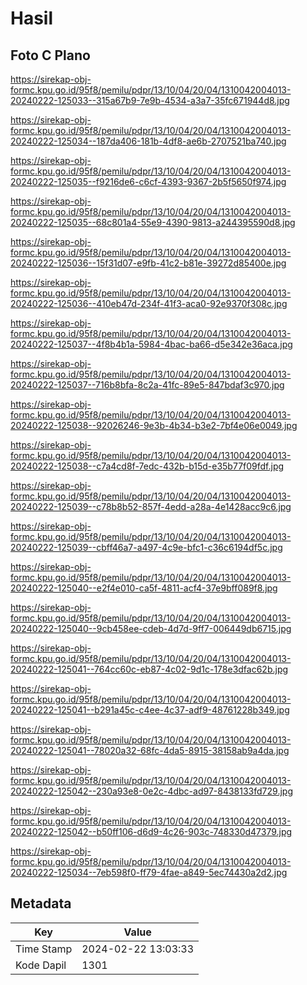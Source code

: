 # Hasil

## Foto C Plano

https://sirekap-obj-formc.kpu.go.id/95f8/pemilu/pdpr/13/10/04/20/04/1310042004013-20240222-125033--315a67b9-7e9b-4534-a3a7-35fc671944d8.jpg

https://sirekap-obj-formc.kpu.go.id/95f8/pemilu/pdpr/13/10/04/20/04/1310042004013-20240222-125034--187da406-181b-4df8-ae6b-2707521ba740.jpg

https://sirekap-obj-formc.kpu.go.id/95f8/pemilu/pdpr/13/10/04/20/04/1310042004013-20240222-125035--f9216de6-c6cf-4393-9367-2b5f5650f974.jpg

https://sirekap-obj-formc.kpu.go.id/95f8/pemilu/pdpr/13/10/04/20/04/1310042004013-20240222-125035--68c801a4-55e9-4390-9813-a244395590d8.jpg

https://sirekap-obj-formc.kpu.go.id/95f8/pemilu/pdpr/13/10/04/20/04/1310042004013-20240222-125036--15f31d07-e9fb-41c2-b81e-39272d85400e.jpg

https://sirekap-obj-formc.kpu.go.id/95f8/pemilu/pdpr/13/10/04/20/04/1310042004013-20240222-125036--410eb47d-234f-41f3-aca0-92e9370f308c.jpg

https://sirekap-obj-formc.kpu.go.id/95f8/pemilu/pdpr/13/10/04/20/04/1310042004013-20240222-125037--4f8b4b1a-5984-4bac-ba66-d5e342e36aca.jpg

https://sirekap-obj-formc.kpu.go.id/95f8/pemilu/pdpr/13/10/04/20/04/1310042004013-20240222-125037--716b8bfa-8c2a-41fc-89e5-847bdaf3c970.jpg

https://sirekap-obj-formc.kpu.go.id/95f8/pemilu/pdpr/13/10/04/20/04/1310042004013-20240222-125038--92026246-9e3b-4b34-b3e2-7bf4e06e0049.jpg

https://sirekap-obj-formc.kpu.go.id/95f8/pemilu/pdpr/13/10/04/20/04/1310042004013-20240222-125038--c7a4cd8f-7edc-432b-b15d-e35b77f09fdf.jpg

https://sirekap-obj-formc.kpu.go.id/95f8/pemilu/pdpr/13/10/04/20/04/1310042004013-20240222-125039--c78b8b52-857f-4edd-a28a-4e1428acc9c6.jpg

https://sirekap-obj-formc.kpu.go.id/95f8/pemilu/pdpr/13/10/04/20/04/1310042004013-20240222-125039--cbff46a7-a497-4c9e-bfc1-c36c6194df5c.jpg

https://sirekap-obj-formc.kpu.go.id/95f8/pemilu/pdpr/13/10/04/20/04/1310042004013-20240222-125040--e2f4e010-ca5f-4811-acf4-37e9bff089f8.jpg

https://sirekap-obj-formc.kpu.go.id/95f8/pemilu/pdpr/13/10/04/20/04/1310042004013-20240222-125040--9cb458ee-cdeb-4d7d-9ff7-006449db6715.jpg

https://sirekap-obj-formc.kpu.go.id/95f8/pemilu/pdpr/13/10/04/20/04/1310042004013-20240222-125041--764cc60c-eb87-4c02-9d1c-178e3dfac62b.jpg

https://sirekap-obj-formc.kpu.go.id/95f8/pemilu/pdpr/13/10/04/20/04/1310042004013-20240222-125041--b291a45c-c4ee-4c37-adf9-48761228b349.jpg

https://sirekap-obj-formc.kpu.go.id/95f8/pemilu/pdpr/13/10/04/20/04/1310042004013-20240222-125041--78020a32-68fc-4da5-8915-38158ab9a4da.jpg

https://sirekap-obj-formc.kpu.go.id/95f8/pemilu/pdpr/13/10/04/20/04/1310042004013-20240222-125042--230a93e8-0e2c-4dbc-ad97-8438133fd729.jpg

https://sirekap-obj-formc.kpu.go.id/95f8/pemilu/pdpr/13/10/04/20/04/1310042004013-20240222-125042--b50ff106-d6d9-4c26-903c-748330d47379.jpg

https://sirekap-obj-formc.kpu.go.id/95f8/pemilu/pdpr/13/10/04/20/04/1310042004013-20240222-125034--7eb598f0-ff79-4fae-a849-5ec74430a2d2.jpg


## Metadata

| Key        | Value               |
| ---------- | ------------------- |
| Time Stamp | 2024-02-22 13:03:33 |
| Kode Dapil | 1301                |



